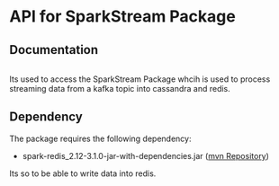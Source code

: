 # API for SparkStream Package

## Documentation
<img scr="assets/spark-api.png" />

Its used to access the SparkStream Package whcih is used to process streaming data from a kafka topic into cassandra and redis.
## Dependency
The package requires the following dependency:
- spark-redis_2.12-3.1.0-jar-with-dependencies.jar (<a href="https://mvnrepository.com/artifact/com.redislabs/spark-redis_2.12/3.1.0">mvn Repository</a>)

Its so to be able to write data into redis.